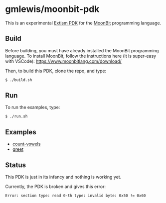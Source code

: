 # gmlewis/moonbit-pdk

This is an experimental [Extism PDK] for the [MoonBit] programming language.

[Extism PDK]: https://extism.org/docs/concepts/pdk
[MoonBit]: https://www.moonbitlang.com/

## Build

Before building, you must have already installed the MoonBit programming language.
To install MoonBit, follow the instructions here (it is super-easy with VSCode):
https://www.moonbitlang.com/download/

Then, to build this PDK, clone the repo, and type:

```bash
$ ./build.sh
```

## Run

To run the examples, type:

```bash
$ ./run.sh
```

## Examples

* [count-vowels](examples/count-vowels/)
* [greet](examples/greet/)

## Status

This PDK is just in its infancy and nothing is working yet.

Currently, the PDK is broken and gives this error:

```
Error: section type: read 0-th type: invalid byte: 0x50 != 0x60
```
